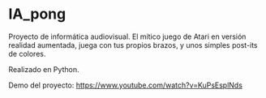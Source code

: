 # IA_pong

Proyecto de informática audiovisual. El mítico juego de Atari en versión realidad aumentada, juega con tus propios brazos, y unos simples post-its de colores.

Realizado en Python.

Demo del proyecto: https://www.youtube.com/watch?v=KuPsEsplNds
